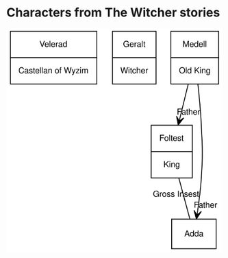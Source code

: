 # Characters from The Witcher stories

![The characters and their relationships in the witcher series](./characters.svg)
